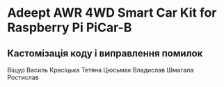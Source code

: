 # Adeept AWR 4WD Smart Car Kit for Raspberry Pi PiCar-B

## Кастомізація коду і виправлення помилок

Віщур Василь
Красіцька Тетяна
Цюсьмак Владислав
Шмагала Ростислав
